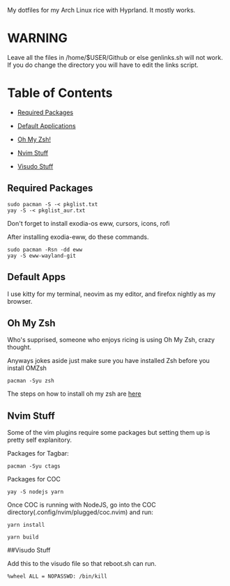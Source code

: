 My dotfiles for my Arch Linux rice with Hyprland. It mostly works.

# WARNING

Leave all the files in /home/$USER/Github or else genlinks.sh will not work. If you do change the directory you will have to edit the links script.

# Table of Contents
 - [Required Packages](#required-packages)

 - [Default Applications](#default-apps)

 - [Oh My Zsh!](#oh-my-zsh)

 - [Nvim Stuff](#nvim-stuff)

 - [Visudo Stuff](#visudo-stuff)
## Required Packages

```
sudo pacman -S -< pkglist.txt
yay -S -< pkglist_aur.txt
```

Don't forget to install exodia-os eww, cursors, icons, rofi 

After installing exodia-eww, do these commands. 

```
sudo pacman -Rsn -dd eww
yay -S eww-wayland-git
```
## Default Apps

I use kitty for my terminal, neovim as my editor, and firefox nightly as my browser.


## Oh My Zsh

Who's supprised, someone who enjoys ricing is using Oh My Zsh, crazy thought.

Anyways jokes aside just make sure you have installed Zsh before you install OMZsh

```
pacman -Syu zsh
```

The steps on how to install oh my zsh are [here](https://ohmyz.sh/#install)


## Nvim Stuff

Some of the vim plugins require some packages but setting them up is pretty self explanitory.

Packages for Tagbar: 
```
pacman -Syu ctags
```

Packages for COC
``` 
yay -S nodejs yarn
```

Once COC is running with NodeJS, go into the COC directory(.config/nvim/plugged/coc.nvim) and run:
```
yarn install

yarn build
```

##Visudo Stuff

Add this to the visudo file so that reboot.sh can run. 

```
%wheel ALL = NOPASSWD: /bin/kill
```
